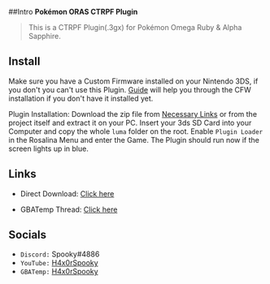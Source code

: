 

##Intro
**Pokémon ORAS CTRPF Plugin**
> This is a CTRPF Plugin(.3gx) for Pokémon Omega Ruby & Alpha Sapphire.

## Install
Make sure you have a Custom Firmware installed on your Nintendo 3DS, if you don't you can't use this Plugin. [Guide](https://3ds.hacks.guide/) will help you through the CFW installation if you don't have it installed yet.

Plugin Installation: Download the zip file from [Necessary Links](#links) or from the project itself and extract it on your PC. Insert your 3ds SD Card into your Computer and copy the whole `luma` folder on the root. Enable `Plugin Loader` in the Rosalina Menu and enter the Game. The Plugin should run now if the screen lights up in blue.

## Links
* Direct Download: [Click here](link)

* GBATemp Thread: [Click here](link)

## Socials
* `Discord:` Spooky#4886
* `YouTube:` [H4x0rSpooky](https://www.youtube.com/channel/UC-SFdCwwq3H1wJNKCsKMGPw)
* `GBATemp:` [H4x0rSpooky](https://gbatemp.net/members/h4x0rspooky.517131/)
